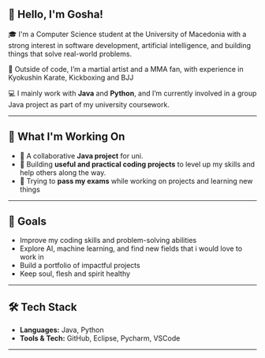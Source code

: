 ## 👋 Hello, I'm Gosha!

🎓 I'm a Computer Science student at the University of Macedonia with a strong interest in software development, artificial intelligence, and building things that solve real-world problems.

🥊 Outside of code, I’m a martial artist and a MMA fan, with experience in Kyokushin Karate, Kickboxing and BJJ

💻 I mainly work with **Java** and **Python**, and I’m currently involved in a group Java project as part of my university coursework.

---

## 🔧 What I'm Working On

- 📘 A collaborative **Java project** for uni.
- 🚀 Building **useful and practical coding projects** to level up my skills and help others along the way.
- 📖 Trying to **pass my exams** while working on projects and learning new things 
---

## 🌱 Goals

- Improve my coding skills and problem-solving abilities  
- Explore AI, machine learning, and find new fields that i would love to work in
- Build a portfolio of impactful projects  
- Keep soul, flesh and spirit healthy

---

## 🛠️ Tech Stack

- **Languages:** Java, Python  
- **Tools & Tech:** GitHub, Eclipse, Pycharm, VSCode

---


